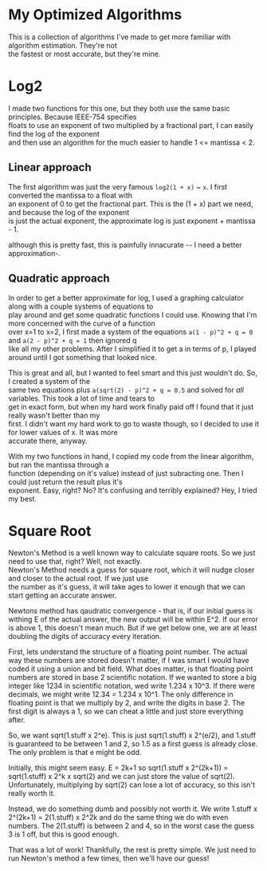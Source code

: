 # My Optimized Algorithms
This is a collection of algorithms I've made to get more familiar with algorithm estimation. They're not    
the fastest or most accurate, but they're mine.

# Log2
I made two functions for this one, but they both use the same basic principles. Because IEEE-754 specifies    
floats to use an exponent of two multiplied by a fractional part, I can easily find the log of the exponent    
and then use an algorithm for the much easier to handle 1 <= mantissa < 2.

## Linear approach

The first algorithm was just the very famous `log2(1 + x)` ~ `x`. I first converted the mantissa to a float with    
an exponent of 0 to get the fractional part. This is the (1 + x) part we need, and because the log of the exponent    
is just the actual exponent, the approximate log is just exponent + mantissa - 1.    
    
although this is pretty fast, this is painfully innacurate -- I need a better approximation-.

## Quadratic approach

In order to get a better approximate for log, I used a graphing calculator along with a couple systems of equations to    
play around and get some quadratic functions I could use. Knowing that I'm more concerned with the curve of a function    
over x=1 to x=2, I first made a system of the equations `a(1 - p)^2 + q = 0` and `a(2 - p)^2 + q = 1` then ignored q    
like all my other problems. After I simplified it to get a in terms of p, I played around until I got something that looked nice.
    
This is great and all, but I wanted to feel smart and this just wouldn't do. So, I created a system of the    
same two equations plus `a(sqrt(2) - p)^2 + q = 0.5` and solved for *all* variables. This took a lot of time and tears to    
get in exact form, but when my hard work finally paid off I found that it just really wasn't better than my    
first. I didn't want my hard work to go to waste though, so I decided to use it for lower values of x. It was more    
accurate there, anyway.
    
With my two functions in hand, I copied my code from the linear algorithm, but ran the mantissa through a     
function (depending on it's value) instead of just subracting one. Then I could just return the result plus
it's    
exponent. Easy, right? No? It's confusing and terribly explained? Hey, I tried my best.

# Square Root
Newton's Method is a well known way to calculate square roots. So we just need to use that, right? Well, not exactly.    
Newton's Method needs a guess for square root, which it will nudge closer and closer to the actual root. If we just use    
the number as it's guess, it will take ages to lower it enough that we can start getting an accurate answer.    
   
Newtons method has qaudratic convergence - that is, if our initial guess is
withing E of the actual answer, the new output will be within E^2. If our
error is above 1, this doesn't mean much. But if we get below one, we are
at least doubling the digits of accuracy every iteration.
    
First, lets understand the structure of a floating point number. The actual way
these numbers are stored doesn't matter, if I was smart I would have coded it
using a union and bit field. What does matter, is that floating point numbers
are stored in base 2 scientific notation. If we wanted to store a big
integer like 1234 in scientific notation, wed write 1.234 x 10^3. If there
were decimals, we might write 12.34 = 1.234 x 10^1. The only difference in
floating point is that we multiply by 2, and write the digits in base 2.
The first digit is always a 1, so we can cheat a little and just store
everything after.
    
So, we want sqrt(1.stuff x 2^e). This is just sqrt(1.stuff) x 2^(e/2), and
1.stuff is guaranteed to be between 1 and 2, so 1.5 as a first guess is
already close. The only problem is that e might be odd.
    
Initially, this might seem easy. E = 2k+1 so
sqrt(1.stuff x 2^(2k+1)) = sqrt(1.stuff) x 2^k x sqrt(2) and we can just
store the value of sqrt(2). Unfortunately, multiplying by sqrt(2) can lose a lot
of accuracy, so this isn't really worth it.
    
Instead, we do something dumb and possibly not worth it. We write
1.stuff x 2^(2k+1) = 2(1.stuff) x 2^2k and do the same thing we do with
even numbers. The 2(1.stuff) is between 2 and 4, so in the worst case the
guess 3 is 1 off, but this is good enough.
    
That was a lot of work! Thankfully, the rest is pretty simple. We just need to
run Newton's method a few times, then we'll have our guess!    
